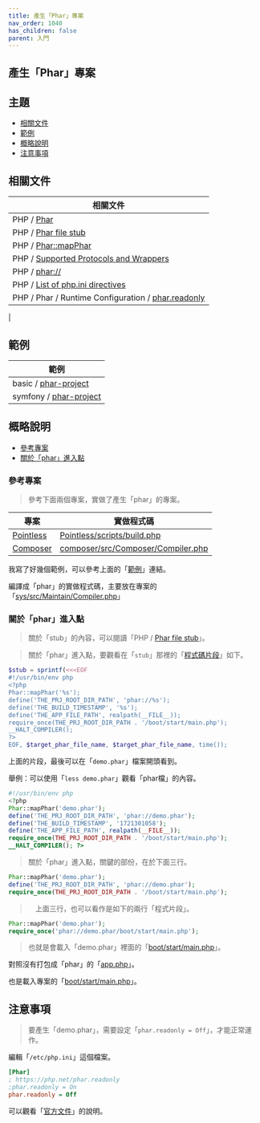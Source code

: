 ```yaml
---
title: 產生「Phar」專案
nav_order: 1040
has_children: false
parent: 入門
---
```



## 產生「Phar」專案




## 主題

* [相關文件](#相關文件)
* [範例](#範例)
* [概略說明](#概略說明)
* [注意事項](#注意事項)



## 相關文件

| 相關文件 |
| --- |
| PHP / [Phar](https://www.php.net/manual/en/book.phar.php) |
| PHP / [Phar file stub](https://www.php.net/manual/en/phar.fileformat.stub.php) |
| PHP / [Phar::mapPhar](https://www.php.net/manual/en/phar.mapphar.php) |
| PHP / [Supported Protocols and Wrappers](https://www.php.net/manual/en/wrappers.php) |
| PHP / [phar://](https://www.php.net/manual/en/wrappers.phar.php) |
| PHP / [List of php.ini directives](https://www.php.net/manual/en/ini.list.php) |
| PHP / Phar / Runtime Configuration / [phar.readonly](https://www.php.net/manual/en/phar.configuration.php#ini.phar.readonly) |
|



## 範例

| 範例 |
| --- |
| basic / [phar-project](https://github.com/samwhelp/note-about-php-composer/tree/gh-pages/_demo/quick-start/phar-project) |
| symfony / [phar-project](https://github.com/samwhelp/note-about-php-symfony/tree/gh-pages/_demo/quick-start/phar-project) |




## 概略說明

* [參考專案](#參考專案)
* [關於「phar」進入點](#關於phar進入點)


### 參考專案

> 參考下面兩個專案，實做了產生「phar」的專案。


| 專案 | 實做程式碼 |
| --- | -------- |
| [Pointless](https://github.com/scarwu/Pointless) | [Pointless/scripts/build.php](https://github.com/scarwu/Pointless/blob/master/scripts/build.php)
| [Composer](https://github.com/composer/composer) | [composer/src/Composer/Compiler.php](https://github.com/composer/composer/blob/main/src/Composer/Compiler.php) |


我寫了好幾個範例，可以參考上面的「[範例](#範例)」連結。

編譯成「phar」的實做程式碼，主要放在專案的「[sys/src/Maintain/Compiler.php](https://github.com/samwhelp/note-about-php-symfony/blob/gh-pages/_demo/quick-start/phar-project/demo-002/sys/src/Maintain/Compiler.php)」


### 關於「phar」進入點

> 關於「stub」的內容，可以閱讀「PHP / [Phar file stub](https://www.php.net/manual/en/phar.fileformat.stub.php)」。

> 關於「phar」進入點，要觀看在「`stub`」那裡的「[程式碼片段](https://github.com/samwhelp/note-about-php-symfony/blob/gh-pages/_demo/quick-start/phar-project/demo-002/sys/src/Maintain/Compiler.php#L99)」如下。

``` php
$stub = sprintf(<<<EOF
#!/usr/bin/env php
<?php
Phar::mapPhar('%s');
define('THE_PRJ_ROOT_DIR_PATH', 'phar://%s');
define('THE_BUILD_TIMESTAMP', '%s');
define('THE_APP_FILE_PATH', realpath(__FILE__));
require_once(THE_PRJ_ROOT_DIR_PATH . '/boot/start/main.php');
__HALT_COMPILER();
?>
EOF, $target_phar_file_name, $target_phar_file_name, time());
```

上面的片段，最後可以在「`demo.phar`」檔案開頭看到。

舉例：可以使用「`less demo.phar`」觀看「phar檔」的內容。

``` php
#!/usr/bin/env php
<?php
Phar::mapPhar('demo.phar');
define('THE_PRJ_ROOT_DIR_PATH', 'phar://demo.phar');
define('THE_BUILD_TIMESTAMP', '1721301058');
define('THE_APP_FILE_PATH', realpath(__FILE__));
require_once(THE_PRJ_ROOT_DIR_PATH . '/boot/start/main.php');
__HALT_COMPILER(); ?>
```

> 關於「phar」進入點，關鍵的部份，在於下面三行。

``` php
Phar::mapPhar('demo.phar');
define('THE_PRJ_ROOT_DIR_PATH', 'phar://demo.phar');
require_once(THE_PRJ_ROOT_DIR_PATH . '/boot/start/main.php');
```

>　上面三行，也可以看作是如下的兩行「程式片段」。

``` php
Phar::mapPhar('demo.phar');
require_once('phar://demo.phar/boot/start/main.php');
```

> 也就是會載入「demo.phar」裡面的「[boot/start/main.php](https://github.com/samwhelp/note-about-php-symfony/blob/gh-pages/_demo/quick-start/phar-project/demo-002/boot/start/main.php)」。




對照沒有打包成「phar」的「[app.php](https://github.com/samwhelp/note-about-php-symfony/blob/gh-pages/_demo/quick-start/phar-project/demo-002/app.php)」。

也是載入專案的「[boot/start/main.php](https://github.com/samwhelp/note-about-php-symfony/blob/gh-pages/_demo/quick-start/phar-project/demo-002/boot/start/main.php)」。




## 注意事項

> 要產生「demo.phar」，需要設定「`phar.readonly = Off`」，才能正常運作。

編輯「`/etc/php.ini`」這個檔案。

``` ini
[Phar]
; https://php.net/phar.readonly
;phar.readonly = On
phar.readonly = Off
```

可以觀看「[官方文件](https://php.net/phar.readonly)」的說明。
